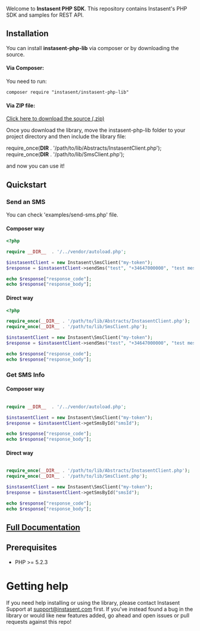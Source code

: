 Welcome to __Instasent PHP SDK__. This repository contains Instasent's PHP SDK and samples for REST API.

## Installation

You can install **instasent-php-lib** via composer or by downloading the source.

#### Via Composer:

You need to run:

```
composer require "instasent/instasent-php-lib"
```

#### Via ZIP file:

[Click here to download the source
(.zip)](https://github.com/instasent/instasent-php-lib/zipball/master)

Once you download the library, move the instasent-php-lib folder to your project
directory and then include the library file:

require_once(__DIR__ . '/path/to/lib/Abstracts/InstasentClient.php');
require_once(__DIR__ . '/path/to/lib/SmsClient.php');

and now you can use it!

## Quickstart

### Send an SMS

You can check 'examples/send-sms.php' file.

#### Composer way

```php
<?php

require __DIR__  . '/../vendor/autoload.php';

$instasentClient = new Instasent\SmsClient("my-token");
$response = $instasentClient->sendSms("test", "+34647000000", "test message");

echo $response["response_code"];
echo $response["response_body"];
```

#### Direct way

```php
<?php

require_once(__DIR__ . '/path/to/lib/Abstracts/InstasentClient.php');
require_once(__DIR__ . '/path/to/lib/SmsClient.php');

$instasentClient = new Instasent\SmsClient("my-token");
$response = $instasentClient->sendSms("test", "+34647000000", "test message");

echo $response["response_code"];
echo $response["response_body"];
```

### Get SMS Info

#### Composer way

```php

require __DIR__  . '/../vendor/autoload.php';

$instasentClient = new Instasent\SmsClient("my-token");
$response = $instasentClient->getSmsById("smsId");

echo $response["response_code"];
echo $response["response_body"];
```

#### Direct way

```php

require_once(__DIR__ . '/path/to/lib/Abstracts/InstasentClient.php');
require_once(__DIR__ . '/path/to/lib/SmsClient.php');

$instasentClient = new Instasent\SmsClient("my-token");
$response = $instasentClient->getSmsById("smsId");

echo $response["response_code"];
echo $response["response_body"];
```

## [Full Documentation](http://docs.instasent.com/)

## Prerequisites

* PHP >= 5.2.3

# Getting help

If you need help installing or using the library, please contact Instasent Support at support@instasent.com first.
If you've instead found a bug in the library or would like new features added, go ahead and open issues or pull requests against this repo!
